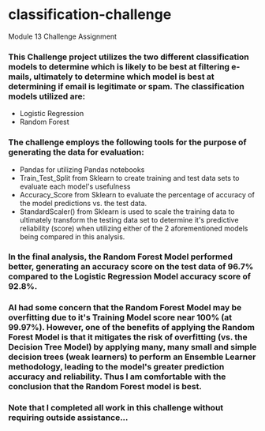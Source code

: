 # classification-challenge
Module 13 Challenge Assignment

### This Challenge project utilizes the two different classification models to determine which is likely to be best at filtering e-mails, ultimately to determine which model is best at determining if email is legitimate or spam.  The classification models utilized are:
* Logistic Regression
* Random Forest

### The challenge employs the following tools for the purpose of generating the data for evaluation:
* Pandas for utilizing Pandas notebooks
* Train_Test_Split from Sklearn to create training and test data sets to evaluate each model's usefulness
* Accuracy_Score from Sklearn to evaluate the percentage of accuracy of the model predictions vs. the test data.
* StandardScaler() from Sklearn is used to scale the training data to ultimately transform the testing data set to determine it's predictive reliability (score) when utilizing either of the 2 aforementioned models being compared in this analysis.

### In the final analysis, the Random Forest Model performed better, generating an accuracy score on the test data of 96.7% compared to the Logistic Regression Model accuracy score of 92.8%.

### AI had some concern that the Random Forest Model may be overfitting due to it's Training Model score near 100% (at 99.97%).  However, one of the benefits of applying the Random Forest Model is that it mitigates the risk of overfitting (vs. the Decision Tree Model) by applying many, many small and simple decision trees (weak learners) to perform an Ensemble Learner methodology, leading to the model's greater prediction accuracy and reliability.  Thus I am comfortable with the conclusion that the Random Forest model is best. 

### Note that I completed all work in this challenge without requiring outside assistance...